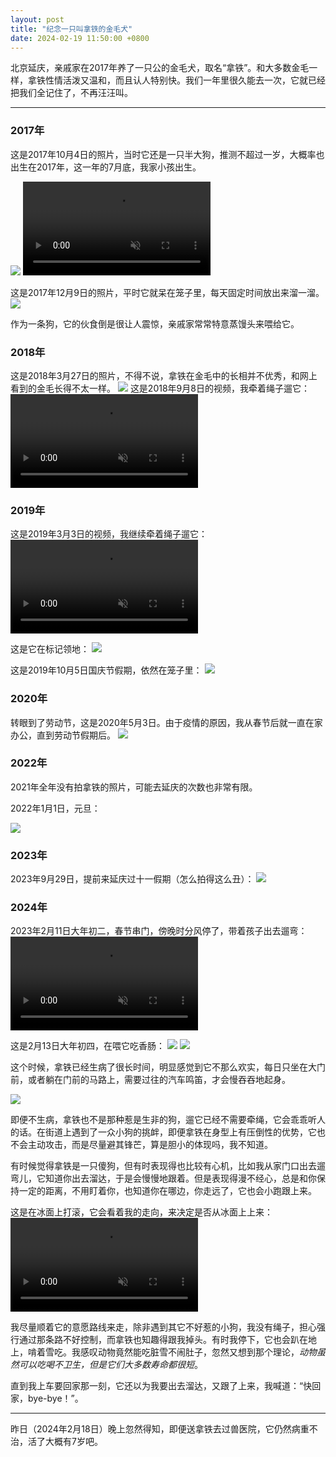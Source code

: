 ```yaml
---
layout: post
title: "纪念一只叫拿铁的金毛犬"
date: 2024-02-19 11:50:00 +0800
---
```


北京延庆，亲戚家在2017年养了一只公的金毛犬，取名“拿铁”。和大多数金毛一样，拿铁性情活泼又温和，而且认人特别快。我们一年里很久能去一次，它就已经把我们全记住了，不再汪汪叫。

---

### 2017年

这是2017年10月4日的照片，当时它还是一只半大狗，推测不超过一岁，大概率也出生在2017年，这一年的7月底，我家小孩出生。

<img src="/images/latte/2017-10-4.jpg" />
<video src="/images/latte/2017-10-4.mp4" muted loop autoplay></video>

这是2017年12月9日的照片，平时它就呆在笼子里，每天固定时间放出来溜一溜。
<img src="/images/latte/2017-12-9.jpg" />

作为一条狗，它的伙食倒是很让人震惊，亲戚家常常特意蒸馒头来喂给它。

### 2018年
这是2018年3月27日的照片，不得不说，拿铁在金毛中的长相并不优秀，和网上看到的金毛长得不太一样。
<img src="/images/latte/2018-3-27.jpg" />
这是2018年9月8日的视频，我牵着绳子遛它：
<video src="/images/latte/2018-9-8.mp4" muted loop autoplay></video>

### 2019年
这是2019年3月3日的视频，我继续牵着绳子遛它：
<video src="/images/latte/2019-3-3.mp4" muted loop autoplay></video>

这是它在标记领地：
<img src="/images/latte/2019-3-3.jpg" />

这是2019年10月5日国庆节假期，依然在笼子里：
<img src="/images/latte/2019-10-5.jpg" />

### 2020年
转眼到了劳动节，这是2020年5月3日。由于疫情的原因，我从春节后就一直在家办公，直到劳动节假期后。
<img src="/images/latte/2020-5-3.jpg" />

### 2022年

2021年全年没有拍拿铁的照片，可能去延庆的次数也非常有限。

2022年1月1日，元旦：

<img src="/images/latte/2022-1-1.jpg" />

### 2023年

2023年9月29日，提前来延庆过十一假期（怎么拍得这么丑）：
<img src="/images/latte/2023-9-29.jpg" />

### 2024年

2023年2月11日大年初二，春节串门，傍晚时分风停了，带着孩子出去遛弯：
<video src="/images/latte/2024-2-11.mp4" muted loop autoplay></video>

这是2月13日大年初四，在喂它吃香肠：
<img src="/images/latte/2024-2-13（1）.jpg" />
<img src="/images/latte/2024-2-13（2）.jpg" />

这个时候，拿铁已经生病了很长时间，明显感觉到它不那么欢实，每日只坐在大门前，或者躺在门前的马路上，需要过往的汽车鸣笛，才会慢吞吞地起身。

<img src="/images/latte/2024-2-13（3）.jpg" />

即便不生病，拿铁也不是那种惹是生非的狗，遛它已经不需要牵绳，它会乖乖听人的话。在街道上遇到了一众小狗的挑衅，即便拿铁在身型上有压倒性的优势，它也不会主动攻击，而是尽量避其锋芒，算是胆小的体现吗，我不知道。

有时候觉得拿铁是一只傻狗，但有时表现得也比较有心机，比如我从家门口出去遛弯儿，它知道你出去溜达，于是会慢慢地跟着。但是表现得漫不经心，总是和你保持一定的距离，不用盯着你，也知道你在哪边，你走远了，它也会小跑跟上来。

这是在冰面上打滚，它会看着我的走向，来决定是否从冰面上上来：
<video src="/images/latte/2024-2-13.mp4" muted loop autoplay></video>

我尽量顺着它的意愿路线来走，除非遇到其它不好惹的小狗，我没有绳子，担心强行通过那条路不好控制，而拿铁也知趣得跟我掉头。有时我停下，它也会趴在地上，啃着雪吃。我感叹动物竟然能吃脏雪不闹肚子，忽然又想到那个理论，*动物虽然可以吃喝不卫生，但是它们大多数寿命都很短*。

直到我上车要回家那一刻，它还以为我要出去溜达，又跟了上来，我喊道：“快回家，bye-bye！”。

---

昨日（2024年2月18日）晚上忽然得知，即便送拿铁去过兽医院，它仍然病重不治，活了大概有7岁吧。